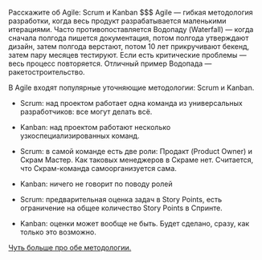 Расскажите об Agile: Scrum и Kanban
$$$
Agile — гибкая методология разработки, когда весь продукт разрабатывается маленькими итерациями.
Часто противопоставляется Водопаду (Waterfall) — когда сначала полгода пишется документация,
потом полгода утверждают дизайн, затем полгода верстают, потом 10 лет прикручивают бекенд,
затем пару месяцев тестируют. Если есть критические проблемы — весь процесс повторяется.
Отличный пример Водопада — ракетостроительство. 

В Agile входят популярные уточняющие методологии: Scrum и Kanban.
- Scrum: над проектом работает одна команда из универсальных разработчиков: все могут делать всё.  
- Kanban: над проектом работают несколько узкоспециализированных команд.  

- Scrum: в самой команде есть две роли: Продакт (Product Owner) и Скрам Мастер. Как таковых менеджеров в Скраме нет.
Считается, что Скрам-команда самоорганизуется сама.  
- Kanban: ничего не говорит по поводу ролей

- Scrum: предварительная оценка задач в Story Points, есть ограничение на общее количество Story Points в Спринте.  
- Kanban: оценки может вообще не быть. Будет сделано, сразу, как только это возможно.

<a href="https://habr.com/ru/company/hygger/blog/351048/">Чуть больше про обе методологии.</a>